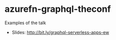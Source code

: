 # azurefn-graphql-theconf
Examples of the talk


- Slides: http://bit.ly/graphql-serverless-apps-ew
